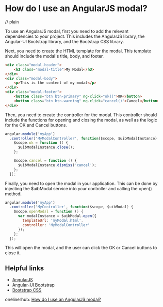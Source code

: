 # How do I use an AngularJS modal?
// plain

To use an AngularJS modal, first you need to add the relevant dependencies to your project. This includes the AngularJS library, the Angular-UI Bootstrap library, and the Bootstrap CSS library.

Next, you need to create the HTML template for the modal. This template should include the modal's title, body, and footer.

```html
<div class="modal-header">
    <h3 class="modal-title">My Modal</h3>
</div>
<div class="modal-body">
    <p>This is the content of my modal</p>
</div>
<div class="modal-footer">
    <button class="btn btn-primary" ng-click="ok()">OK</button>
    <button class="btn btn-warning" ng-click="cancel()">Cancel</button>
</div>
```

Then, you need to create the controller for the modal. This controller should include the functions for opening and closing the modal, as well as the logic for the OK and Cancel buttons.

```javascript
angular.module('myApp')
  .controller('MyModalController', function($scope, $uibModalInstance) {
    $scope.ok = function () {
      $uibModalInstance.close();
    };

    $scope.cancel = function () {
      $uibModalInstance.dismiss('cancel');
    };
  });
```

Finally, you need to open the modal in your application. This can be done by injecting the $uibModal service into your controller and calling the open() method.

```javascript
angular.module('myApp')
  .controller('MyController', function($scope, $uibModal) {
    $scope.openModal = function () {
      var modalInstance = $uibModal.open({
        templateUrl: 'myModal.html',
        controller: 'MyModalController'
      });
    };
  });
```

This will open the modal, and the user can click the OK or Cancel buttons to close it.

## Helpful links
- [AngularJS](https://angularjs.org/)
- [Angular-UI Bootstrap](https://angular-ui.github.io/bootstrap/)
- [Bootstrap CSS](https://getbootstrap.com/)

onelinerhub: [How do I use an AngularJS modal?](https://onelinerhub.com/angularjs/how-do-i-use-an-angularjs-modal)